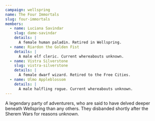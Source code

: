 ```yaml
---
campaign: wellspring
name: The Four Immortals
slug: four-immortals
members:
  - name: Luciana Savindar
    slug: dame-savindar
    details: |
      A female human paladin. Retired in Wellspring.
  - name: Riardon the Golden Fist
    details: |
      A male elf cleric. Current whereabouts unknown.
  - name: Vistra Silverstone
    slug: vistra-silverstone
    details: |
      A female dwarf wizard. Retired to the Free Cities.
  - name: Ulmo Appleblossom
    details: |
      A male halfling rogue. Current whereabouts unknown.
---
```


A legendary party of adventurers, who are said to have delved deeper beneath Wellspring than any others. They disbanded shortly after the Sherem Wars for reasons unknown.
